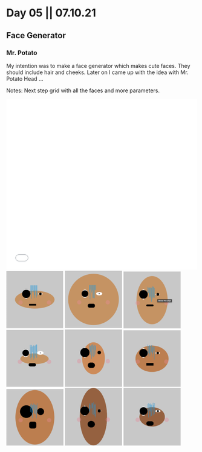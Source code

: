 # Day 05 || 07.10.21

## Face Generator

### Mr. Potato

My intention was to make a face generator which makes cute faces. They should include hair and cheeks. Later on I came up with the idea with Mr. Potato Head ...

Notes: Next step grid with all the faces and more parameters.

<iframe src="../content/day05/01/embed.html" width="100%" height="450" frameborder="no"></iframe>

<img src="../content/day05/01/potato1.png" width="30%">
<img src="../content/day05/01/potato2.png" width="30%">
<img src="../content/day05/01/potato3.png" width="30%">
<img src="../content/day05/01/potato4.png" width="30%">
<img src="../content/day05/01/potato5.png" width="30%">
<img src="../content/day05/01/potato6.png" width="30%">
<img src="../content/day05/01/potato7.png" width="30%">
<img src="../content/day05/01/potato8.png" width="30%">
<img src="../content/day05/01/potato9.png" width="30%">